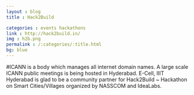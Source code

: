```yaml
---
layout : blog
title : Hack2Build

categories : events hackathons
link : http://hack2build.in/ 
img : h2b.png
permalink : /:categories/:title.html
bg: blue
---
```


 #ICANN is a body which manages all internet domain names. A large scale ICANN public meetings is being hosted in Hyderabad. E-Cell, IIIT Hyderabad is glad to be a community partner for Hack2Build ~ Hackathon on Smart Cities/Villages organized by NASSCOM and IdeaLabs. 	